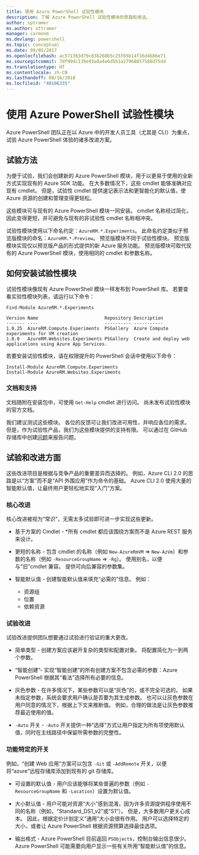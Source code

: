 ```yaml
---
title: 使用 Azure PowerShell 试验性模块
description: 了解 Azure PowerShell 试验性模块的思路和用法。
author: sptramer
ms.author: sttramer
manager: carmonm
ms.devlang: powershell
ms.topic: conceptual
ms.date: 09/05/2017
ms.openlocfilehash: ac571363d79c83b268b5c25f65b14f16d4b86e71
ms.sourcegitcommit: 7df99dc139e93a8a4e6d5b1a27968857588d75dd
ms.translationtype: HT
ms.contentlocale: zh-CN
ms.lasthandoff: 08/16/2018
ms.locfileid: "40106335"
---
```

# <a name="using-experimental-azure-powershell-modules"></a>使用 Azure PowerShell 试验性模块

Azure PowerShell 团队正在以 Azure 中的开发人员工具（尤其是 CLI）为重点，试验 Azure PowerShell 体验的诸多改进方案。

## <a name="experimentation-methodology"></a>试验方法

为便于试验，我们会创建新的 Azure PowerShell 模块，用于以更易于使用的全新方式实现现有的 Azure SDK 功能。 在大多数情况下，这些 cmdlet 能够准确对应现有 cmdlet。 但是，试验性 cmdlet 提供速记表示法和更智能化的默认值，使 Azure 资源的创建和管理变得更轻松。

这些模块可与现有的 Azure PowerShell 模块一同安装。 cmdlet 名称经过简化，因此变得更短，并可避免与现有的非试验性 cmdlet 名称相冲突。

试验性模块使用以下命名约定：`AzureRM.*.Experiments`。 此命名约定类似于预览版模块的命名：`AzureRM.*.Preview`。 预览版模块不同于试验性模块。 预览版模块实现仅以预览版产品的形式提供的新 Azure 服务功能。 预览版模块可取代现有的 Azure PowerShell 模块，使用相同的 cmdlet 和参数名称。

## <a name="how-to-install-an-experimental-module"></a>如何安装试验性模块

试验性模块像现有 Azure PowerShell 模块一样发布到 PowerShell 库。 若要查看实验性模块列表，请运行以下命令：

```azurepowershell-interactive
Find-Module AzureRM.*.Experiments
```

```output
Version Name                         Repository Description
------- ----                         ---------- -----------
1.0.25  AzureRM.Compute.Experiments  PSGallery  Azure Compute experiments for VM creation
1.0.0   AzureRM.Websites.Experiments PSGallery  Create and deploy web applications using Azure App Services.
```

若要安装试验性模块，请在权限提升的 PowerShell 会话中使用以下命令：

```azurepowershell-interactive
Install-Module AzureRM.Compute.Experiments
Install-Module AzureRM.Websites.Experiments
```

### <a name="documentation-and-support"></a>文档和支持

文档随附在安装包中，可使用 `Get-Help` cmdlet 进行访问。 尚未发布试验性模块的官方文档。

我们建议测试这些模块。 各位的反馈可让我们改进可用性，并响应各位的需求。 但是，作为试验性产品，我们为这些模块提供的支持有限。 可以通过在 GitHub 存储库中创建[问题](https://github.com/Azure/azure-powershell/issues)来报告问题。

## <a name="experiments-and-areas-of-improvement"></a>试验和改进方面

这些改进项目是根据与竞争产品的重要差异而选择的。 例如，Azure CLI 2.0 的思路是以“方案”而不是“API 外围应用”作为命令的基础。
Azure CLI 2.0 使用大量的智能默认值，让最终用户更轻松地实现“入门”方案。

### <a name="core-improvements"></a>核心改进

核心改进被视为“常识”，无需太多试验即可进一步实现这些更新。

- 基于方案的 Cmdlet - *所有 cmdlet 都应该围绕方案而不是 Azure REST 服务来设计。

- 更短的名称 - 包含 cmdlet 的名称（例如 `New-AzureRmVM` => `New-AzVm`）和参数的名称（例如 `-ResourceGroupName` => `-Rg`）。 使用别名，以便与“旧”cmdlet 兼容。 提供可向后兼容的参数集。

- 智能默认值 - 创建智能默认值来填充“必需的”信息。 例如：
  - 资源组
  - 位置
  - 依赖资源

### <a name="experimental-improvements"></a>试验改进

试验改进提供团队想要通过试验进行验证的重大更改。

- 简单类型 - 创建方案应该避开复杂的类型和配置对象。 将配置简化为一到两个参数。

- “智能创建”- 实现“智能创建”的所有创建方案不包含必需的参数：Azure PowerShell 根据其“看法”选择所有必要的信息。

- 灰色参数 - 在许多情况下，某些参数可以是“灰色”的，或不完全可选的。 如果未指定参数，系统会要求用户确认是否要为其生成参数。 也可以让灰色参数在用户同意的情况下，根据上下文来推断值。
  例如，合理的做法是让灰色参数推荐最近使用的值。

- `-Auto` 开关 - `-Auto` 开关提供一种“选择”方式让用户指定为所有项使用默认值，同时在主线路径中保留所需参数的完整性。

### <a name="feature-specific-switches"></a>功能特定的开关

例如，“创建 Web 应用”方案可以包含 `-Git` 或 `-AddRemote` 开关，以便将“azure”远程存储库添加到现有的 git 存储库。

- 可设置的默认值 - 用户应该能够将某些普遍的参数（例如 `-ResourceGroupName` 和 `-Location`）设置为默认值。

- 大小默认值 - 用户可能对资源“大小”感到混淆，因为许多资源提供程序使用不同的名称（例如，“Standard\_DS1\_v2”或“S1”）。 但是，大多数用户更关心成本。 因此，根据定价计划定义“通用”大小会很有作用。 用户可以选择特定的大小，或者让 Azure PowerShell 根据资源预算选择最佳选项。

- 输出格式 - Azure PowerShell 目前返回 `PSObject`s，控制台输出信息很少。 Azure PowerShell 可能需要向用户显示一些有关所用“智能默认值”的信息。
